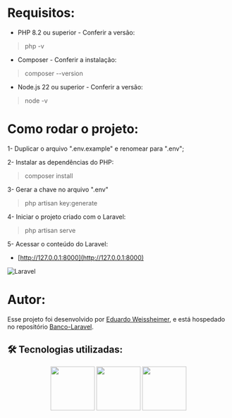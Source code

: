 # Requisitos:
* PHP 8.2 ou superior - Conferir a versão: 
> php -v

* Composer - Conferir a instalação:
> composer --version

* Node.js 22 ou superior - Conferir a versão:
> node -v

# Como rodar o projeto:
1- Duplicar o arquivo ".env.example" e renomear para ".env";

2- Instalar as dependências do PHP:
> composer install

3- Gerar a chave no arquivo ".env"
> php artisan key:generate 

4- Iniciar o projeto criado com o Laravel:
> php artisan serve

5- Acessar o conteúdo do Laravel:
* [http://127.0.0.1:8000](http://127.0.0.1:8000)

![Laravel](https://img.shields.io/badge/laravel-%23FF2D20?style=for-the-badge&logo=laravel&logoColor=white) 

# Autor:

Esse projeto foi desenvolvido por [Eduardo Weissheimer](https://github.com/Eduardo220), e está hospedado no repositório [Banco-Laravel](https://github.com/Eduardo220/Banco_Laravel).

## 🛠️ Tecnologias utilizadas:
<p align="center">
<img src="https://cdn.jsdelivr.net/gh/devicons/devicon@latest/icons/git/git-original.svg" width="100">   
<img src="https://cdn.jsdelivr.net/gh/devicons/devicon@latest/icons/mysql/mysql-original.svg" width="100">           
<img src="https://cdn.jsdelivr.net/gh/devicons/devicon@latest/icons/laravel/laravel-original.svg" width="100">       
</p>
